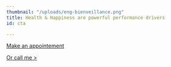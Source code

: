 ```yaml
---
thumbnail: "/uploads/eng-bienveillance.png"
title: Health & Happiness are powerful performance drivers
id: cta

---
```

<a class="button" href="https://www.gorendezvous.com/homepage/111690" target="_blank">Make an appointement</a><span class="self_center">

<a href="tel:+14189559602">Or call me ></a></span>